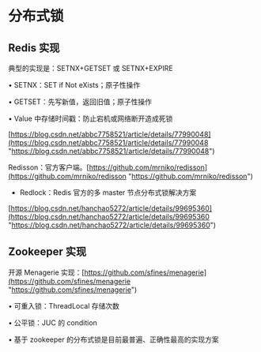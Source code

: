 # 分布式锁

## Redis 实现

典型的实现是：SETNX+GETSET 或 SETNX+EXPIRE

• SETNX：SET if Not eXists；原子性操作

• GETSET：先写新值，返回旧值；原子性操作

• Value 中存储时间戳：防止宕机或网络断开造成死锁

[https://blog.csdn.net/abbc7758521/article/details/77990048](https://blog.csdn.net/abbc7758521/article/details/77990048 "https://blog.csdn.net/abbc7758521/article/details/77990048")

Redisson：官方客户端。[https://github.com/mrniko/redisson](https://github.com/mrniko/redisson "https://github.com/mrniko/redisson")

*   Redlock：Redis 官方的多 master 节点分布式锁解决方案

[https://blog.csdn.net/hanchao5272/article/details/99695360](https://blog.csdn.net/hanchao5272/article/details/99695360 "https://blog.csdn.net/hanchao5272/article/details/99695360")

## Zookeeper 实现

开源 Menagerie 实现：[https://github.com/sfines/menagerie](https://github.com/sfines/menagerie "https://github.com/sfines/menagerie")

• 可重入锁：ThreadLocal 存储次数

• 公平锁：JUC 的 condition

• 基于 zookeeper 的分布式锁是目前最普遍、正确性最高的实现方案
